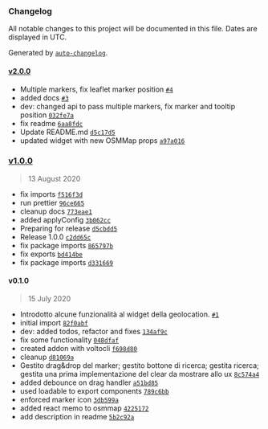 ### Changelog

All notable changes to this project will be documented in this file. Dates are displayed in UTC.

Generated by [`auto-changelog`](https://github.com/CookPete/auto-changelog).

#### [v2.0.0](https://github.com/collective/volto-venue/compare/v1.0.0...v2.0.0)

- Multiple markers, fix leaflet marker position [`#4`](https://github.com/collective/volto-venue/pull/4)
- added docs [`#3`](https://github.com/collective/volto-venue/pull/3)
- dev: changed api to pass multiple markers, fix marker and tooltip position [`032fe7a`](https://github.com/collective/volto-venue/commit/032fe7a8430520922026b80edae651668f05d9e8)
- fix readme [`6aa8fdc`](https://github.com/collective/volto-venue/commit/6aa8fdc896e63bc4f59f66082e96b47928b7a01e)
- Update README.md [`d5c17d5`](https://github.com/collective/volto-venue/commit/d5c17d53d024de0c8d80a83ac3812deef90ff6b2)
- updated widget with new OSMMap props [`a97a016`](https://github.com/collective/volto-venue/commit/a97a016690171115b5b0d51e7303d41281936133)

### [v1.0.0](https://github.com/collective/volto-venue/compare/v0.1.0...v1.0.0)

> 13 August 2020

- fix imports [`f516f3d`](https://github.com/collective/volto-venue/commit/f516f3dcb31641feed7272e4ff25b8dd3aa2736b)
- run prettier [`96ce665`](https://github.com/collective/volto-venue/commit/96ce6655b55ce7e8d5b2295efde304c55e21d489)
- cleanup docs [`773eae1`](https://github.com/collective/volto-venue/commit/773eae1aea769423d6316e12edc935ff6450b07d)
- added applyConfig [`3b062cc`](https://github.com/collective/volto-venue/commit/3b062cc718e6aea3ed7a48e40c853a6fb18136c5)
- Preparing for release [`d5cbdd5`](https://github.com/collective/volto-venue/commit/d5cbdd5b3abc85fcd3ac1143bd5fb3d0d950c3c9)
- Release 1.0.0 [`c2dd65c`](https://github.com/collective/volto-venue/commit/c2dd65c5e7a4b0533acf1ef63e578fd70ef74b88)
- fix package imports [`865797b`](https://github.com/collective/volto-venue/commit/865797bf14130024f74d0ce595ea37974148b15f)
- fix exports [`bd414be`](https://github.com/collective/volto-venue/commit/bd414beafd57ac0206adb6c605823ad311be1e57)
- fix package imports [`d331669`](https://github.com/collective/volto-venue/commit/d3316695384b271c6415332fc0a06c66ec7067df)

#### v0.1.0

> 15 July 2020

- Introdotto alcune funzionalità al widget della geolocation. [`#1`](https://github.com/collective/volto-venue/pull/1)
- initial import [`82f0abf`](https://github.com/collective/volto-venue/commit/82f0abfcb34bfdb7829ada86b88d5fc1f6ff37c3)
- dev: added todos, refactor and fixes [`134af9c`](https://github.com/collective/volto-venue/commit/134af9c352a133e79d00192b5dd84f1b4aabf659)
- fix some functionality [`048dfaf`](https://github.com/collective/volto-venue/commit/048dfafcf1f0d40e400e29736e93b45e33e17610)
- created addon with voltocli [`f698d80`](https://github.com/collective/volto-venue/commit/f698d8054263dfb8cd8414c80e83e4a540a844e8)
- cleanup [`d81069a`](https://github.com/collective/volto-venue/commit/d81069a52e0db616e6fa57aa27246736b6d257ad)
- Gestito drag&drop del marker; gestito bottone di ricerca; gestita ricerca; gestita una prima implementazione del clear da mostrare allo ux [`8c574a4`](https://github.com/collective/volto-venue/commit/8c574a48a4085e1dc430c62ef8f3a118fb0e89a5)
- added  debounce on  drag handler [`a51bd85`](https://github.com/collective/volto-venue/commit/a51bd853c09db400d44832ce3abbc6ef82e215af)
- used loadable to export components [`789c6bb`](https://github.com/collective/volto-venue/commit/789c6bbabf5ceaaa5714c6775960c4390d301c2a)
- enforced marker icon [`3db599a`](https://github.com/collective/volto-venue/commit/3db599afd4a5e3807d2c064357c28535941c3231)
- added react memo to osmmap [`4225172`](https://github.com/collective/volto-venue/commit/42251727303d47d30a9e080de1de950948acda3b)
- add description in readme [`5b2c92a`](https://github.com/collective/volto-venue/commit/5b2c92aa9accbd2e784caa15e925bfa97228a7bc)

